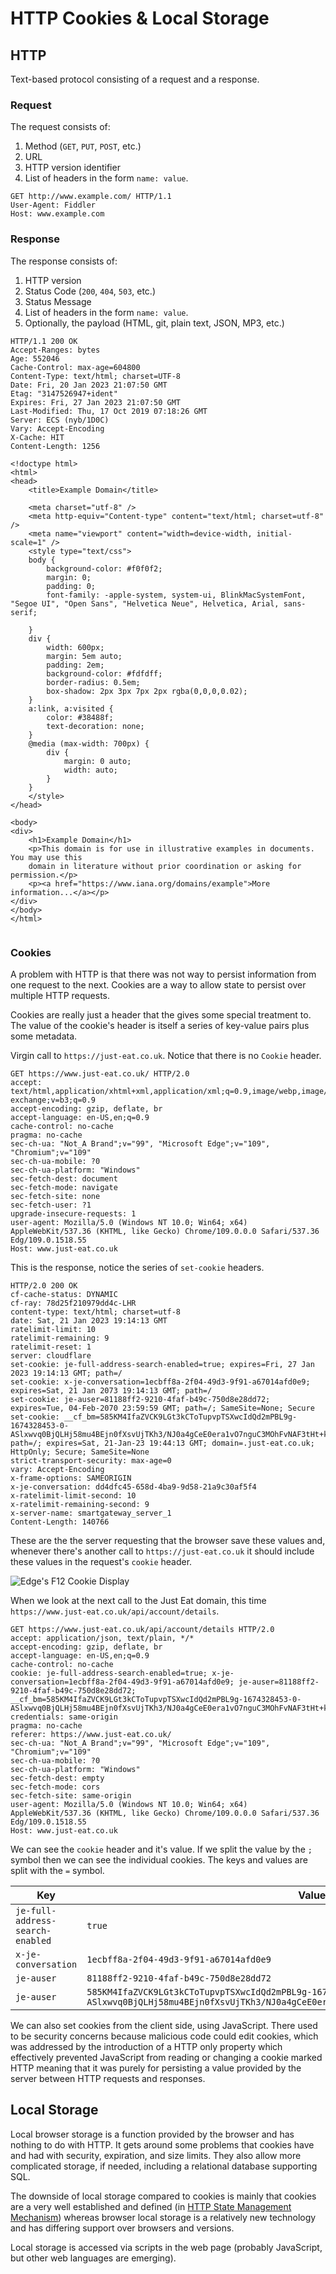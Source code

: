 # HTTP  Cookies & Local Storage

## HTTP

Text-based protocol consisting of a request and a response.

### Request

The request consists of:
1. Method (`GET`, `PUT`, `POST`, etc.)
2. URL
3. HTTP version identifier
4. List of headers in the form `name: value`.

```http request
GET http://www.example.com/ HTTP/1.1
User-Agent: Fiddler
Host: www.example.com
```
### Response
The response consists of:
1. HTTP version
2. Status Code (`200`, `404`, `503`, etc.)
3. Status Message
4. List of headers in the form `name: value`.
5. Optionally, the payload (HTML, git, plain text, JSON, MP3, etc.)

```http request
HTTP/1.1 200 OK
Accept-Ranges: bytes
Age: 552046
Cache-Control: max-age=604800
Content-Type: text/html; charset=UTF-8
Date: Fri, 20 Jan 2023 21:07:50 GMT
Etag: "3147526947+ident"
Expires: Fri, 27 Jan 2023 21:07:50 GMT
Last-Modified: Thu, 17 Oct 2019 07:18:26 GMT
Server: ECS (nyb/1D0C)
Vary: Accept-Encoding
X-Cache: HIT
Content-Length: 1256

<!doctype html>
<html>
<head>
    <title>Example Domain</title>

    <meta charset="utf-8" />
    <meta http-equiv="Content-type" content="text/html; charset=utf-8" />
    <meta name="viewport" content="width=device-width, initial-scale=1" />
    <style type="text/css">
    body {
        background-color: #f0f0f2;
        margin: 0;
        padding: 0;
        font-family: -apple-system, system-ui, BlinkMacSystemFont, "Segoe UI", "Open Sans", "Helvetica Neue", Helvetica, Arial, sans-serif;
        
    }
    div {
        width: 600px;
        margin: 5em auto;
        padding: 2em;
        background-color: #fdfdff;
        border-radius: 0.5em;
        box-shadow: 2px 3px 7px 2px rgba(0,0,0,0.02);
    }
    a:link, a:visited {
        color: #38488f;
        text-decoration: none;
    }
    @media (max-width: 700px) {
        div {
            margin: 0 auto;
            width: auto;
        }
    }
    </style>    
</head>

<body>
<div>
    <h1>Example Domain</h1>
    <p>This domain is for use in illustrative examples in documents. You may use this
    domain in literature without prior coordination or asking for permission.</p>
    <p><a href="https://www.iana.org/domains/example">More information...</a></p>
</div>
</body>
</html>


```

### Cookies

A problem with HTTP is that there was not way to persist information from one request to the next.  Cookies are a way to allow state to persist over multiple HTTP requests.  

Cookies are really just a header that the gives some special treatment to.  The value of the cookie's header is itself a series of key-value pairs plus some metadata.

Virgin call to `https://just-eat.co.uk`.  Notice that there is no `Cookie` header.

```http request
GET https://www.just-eat.co.uk/ HTTP/2.0
accept: text/html,application/xhtml+xml,application/xml;q=0.9,image/webp,image/apng,*/*;q=0.8,application/signed-exchange;v=b3;q=0.9
accept-encoding: gzip, deflate, br
accept-language: en-US,en;q=0.9
cache-control: no-cache
pragma: no-cache
sec-ch-ua: "Not_A Brand";v="99", "Microsoft Edge";v="109", "Chromium";v="109"
sec-ch-ua-mobile: ?0
sec-ch-ua-platform: "Windows"
sec-fetch-dest: document
sec-fetch-mode: navigate
sec-fetch-site: none
sec-fetch-user: ?1
upgrade-insecure-requests: 1
user-agent: Mozilla/5.0 (Windows NT 10.0; Win64; x64) AppleWebKit/537.36 (KHTML, like Gecko) Chrome/109.0.0.0 Safari/537.36 Edg/109.0.1518.55
Host: www.just-eat.co.uk
```

This is the response, notice the series of `set-cookie` headers.  

```http response
HTTP/2.0 200 OK
cf-cache-status: DYNAMIC
cf-ray: 78d25f210979dd4c-LHR
content-type: text/html; charset=utf-8
date: Sat, 21 Jan 2023 19:14:13 GMT
ratelimit-limit: 10
ratelimit-remaining: 9
ratelimit-reset: 1
server: cloudflare
set-cookie: je-full-address-search-enabled=true; expires=Fri, 27 Jan 2023 19:14:13 GMT; path=/
set-cookie: x-je-conversation=1ecbff8a-2f04-49d3-9f91-a67014afd0e9; expires=Sat, 21 Jan 2073 19:14:13 GMT; path=/
set-cookie: je-auser=81188ff2-9210-4faf-b49c-750d8e28dd72; expires=Tue, 04-Feb-2070 23:59:59 GMT; path=/; SameSite=None; Secure
set-cookie: __cf_bm=585KM4IfaZVCK9LGt3kCToTupvpTSXwcIdQd2mPBL9g-1674328453-0-ASlxwvq0BjQLHj58mu4BEjn0fXsvUjTKh3/NJ0a4gCeE0era1vO7nguC3MOhFvNAF3tHt+kyNhKAI5q9ThY9pNU=; path=/; expires=Sat, 21-Jan-23 19:44:13 GMT; domain=.just-eat.co.uk; HttpOnly; Secure; SameSite=None
strict-transport-security: max-age=0
vary: Accept-Encoding
x-frame-options: SAMEORIGIN
x-je-conversation: dd4dfc45-658d-4ba9-9d58-21a9c30af5f4
x-ratelimit-limit-second: 10
x-ratelimit-remaining-second: 9
x-server-name: smartgateway_server_1
Content-Length: 140766
```

These are the the server requesting that the browser save these values and, whenever there's another call to `https://just-eat.co.uk` it should include these values in the request's `cookie` header.

![Edge's F12 Cookie Display](C:\Dev\learning\Study-Notes\http-cookies-and-local-storage\edge-f12-new-cookies.png)

When we look at the next call to the Just Eat domain, this time `https://www.just-eat.co.uk/api/account/details`.

```http request
GET https://www.just-eat.co.uk/api/account/details HTTP/2.0
accept: application/json, text/plain, */*
accept-encoding: gzip, deflate, br
accept-language: en-US,en;q=0.9
cache-control: no-cache
cookie: je-full-address-search-enabled=true; x-je-conversation=1ecbff8a-2f04-49d3-9f91-a67014afd0e9; je-auser=81188ff2-9210-4faf-b49c-750d8e28dd72; __cf_bm=585KM4IfaZVCK9LGt3kCToTupvpTSXwcIdQd2mPBL9g-1674328453-0-ASlxwvq0BjQLHj58mu4BEjn0fXsvUjTKh3/NJ0a4gCeE0era1vO7nguC3MOhFvNAF3tHt+kyNhKAI5q9ThY9pNU=
credentials: same-origin
pragma: no-cache
referer: https://www.just-eat.co.uk/
sec-ch-ua: "Not_A Brand";v="99", "Microsoft Edge";v="109", "Chromium";v="109"
sec-ch-ua-mobile: ?0
sec-ch-ua-platform: "Windows"
sec-fetch-dest: empty
sec-fetch-mode: cors
sec-fetch-site: same-origin
user-agent: Mozilla/5.0 (Windows NT 10.0; Win64; x64) AppleWebKit/537.36 (KHTML, like Gecko) Chrome/109.0.0.0 Safari/537.36 Edg/109.0.1518.55
Host: www.just-eat.co.uk
```

We can see the `cookie` header and it's value.  If we split the value by the `;` symbol then we can see the individual cookies.  The keys and values are split with the `=` symbol.

| Key                              | Value                                                        |
| -------------------------------- | ------------------------------------------------------------ |
| `je-full-address-search-enabled` | `true`                                                       |
| `x-je-conversation`              | `1ecbff8a-2f04-49d3-9f91-a67014afd0e9`                       |
| `je-auser`                       | `81188ff2-9210-4faf-b49c-750d8e28dd72`                       |
| `je-auser`                       | `585KM4IfaZVCK9LGt3kCToTupvpTSXwcIdQd2mPBL9g-1674328453-0-ASlxwvq0BjQLHj58mu4BEjn0fXsvUjTKh3/NJ0a4gCeE0era1vO7nguC3MOhFvNAF3tHt+kyNhKAI5q9ThY9pNU=` |

We can also set cookies from the client side, using JavaScript.  There used to be security concerns because malicious code could edit cookies, which was addressed by the introduction of a HTTP only property which effectively prevented JavaScript from reading or changing a cookie marked HTTP meaning that it was purely for persisting a value provided by the server between HTTP requests and responses.

## Local Storage

Local browser storage is a function provided by the browser and has nothing to do with HTTP.  It gets around some problems that cookies have and had with security, expiration, and size limits.  They also allow more complicated storage, if needed, including a relational database supporting SQL.

The downside of local storage compared to cookies is mainly that cookies are a very well established and defined (in [HTTP State Management Mechanism](https://datatracker.ietf.org/doc/html/rfc6265)) whereas browser local storage is a relatively new technology and has differing support over browsers and versions.

Local storage is accessed via scripts in the web page (probably JavaScript, but other web languages are emerging).  
